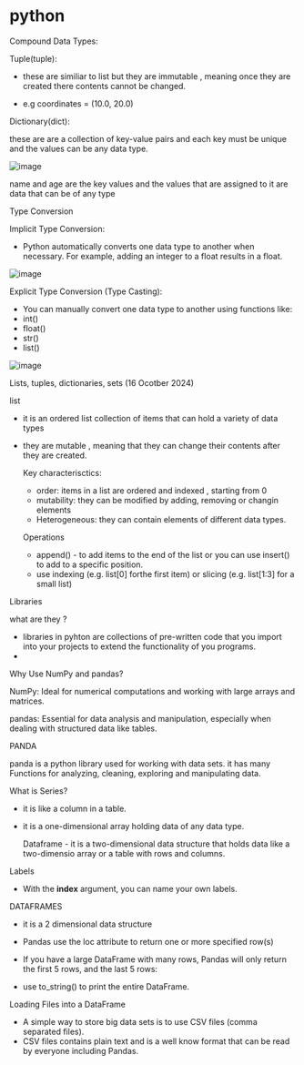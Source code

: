# python

Compound Data Types:

Tuple(tuple):

- these are similiar to list but they are immutable , meaning once they are created there contents cannot be changed.

- e.g coordinates = (10.0, 20.0)

Dictionary(dict):

these are are a collection of key-value pairs and each key must be unique and the values can be any data type.

![image](https://github.com/user-attachments/assets/18f00a2f-2885-4df3-888f-e3589f2be946)

name and age are the key values and the values that are assigned to it are data that can be of any type

Type Conversion

Implicit Type Conversion:

- Python automatically converts one data type to another when necessary. For example, adding an integer to a float results in a float.

![image](https://github.com/user-attachments/assets/1715d986-79c3-4f90-a0df-445f42832f84)

Explicit Type Conversion (Type Casting):

- You can manually convert one data type to another using functions like:
- int()
- float()
- str()
- list()

![image](https://github.com/user-attachments/assets/14584826-21d7-47bb-a68f-b728974bd13e)


Lists, tuples, dictionaries, sets (16 Ocotber 2024)

list 

- it is an ordered list collection of items that can hold a variety of data types
- they are mutable , meaning that they can change their contents after they are created.

  Key characterisctics:
  - order: items in a list are ordered and indexed , starting from 0
  - mutability: they can be modified by adding, removing or changin elements
  - Heterogeneous: they can contain elements of different data types.
 
  Operations

  - append() - to add items to the end of the list or you can use insert() to add to a specific position.
  - use indexing (e.g. list[0] forthe first item) or slicing (e.g. list[1:3] for a small list)
    

Libraries

what are they ? 
- libraries in pyhton are collections of pre-written code that you import into your projects to extend the functionality of you programs.
- 
Why Use NumPy and pandas?

NumPy: Ideal for numerical computations and working with large arrays and matrices.

pandas: Essential for data analysis and manipulation, especially when dealing with structured data like tables.


PANDA 

panda is a python library used for working with data sets. it has many Functions for analyzing, cleaning, exploring and manipulating data.

What is Series?
- it is like a column in a table.
- it is a one-dimensional array holding data of any data type.

  Dataframe - it is a two-dimensional data structure that holds data like a two-dimensio array or a table with rows and columns.

Labels

- With the <b>index</b> argument, you can name your own labels. 


DATAFRAMES
- it is a 2 dimensional data structure

- Pandas use the loc attribute to return one or more specified row(s)
- If you have a large DataFrame with many rows, Pandas will only return the first 5 rows, and the last 5 rows:
- use to_string() to print the entire DataFrame.

Loading Files into  a DataFrame
- A simple way to store big data sets is to use CSV files (comma separated files).
- CSV files contains plain text and is a well know format that can be read by everyone including Pandas.




